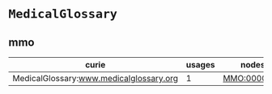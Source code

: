# `MedicalGlossary`

## mmo

| curie                                   |   usages | nodes                                             |
|-----------------------------------------|----------|---------------------------------------------------|
| MedicalGlossary:www.medicalglossary.org |        1 | [MMO:0000011](https://bioregistry.io/MMO:0000011) |

